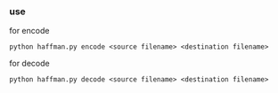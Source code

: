 ### use 
for encode
	
	python haffman.py encode <source filename> <destination filename> 

for decode

	python haffman.py decode <source filename> <destination filename> 